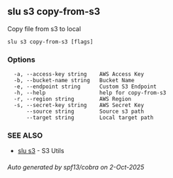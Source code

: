 ## slu s3 copy-from-s3

Copy file from s3 to local

```
slu s3 copy-from-s3 [flags]
```

### Options

```
  -a, --access-key string    AWS Access Key
  -b, --bucket-name string   Bucket Name
  -e, --endpoint string      Custom S3 Endpoint
  -h, --help                 help for copy-from-s3
  -r, --region string        AWS Region
  -s, --secret-key string    AWS Secret Key
      --source string        Source s3 path
      --target string        Local target path
```

### SEE ALSO

* [slu s3](slu_s3.md)	 - S3 Utils

###### Auto generated by spf13/cobra on 2-Oct-2025
